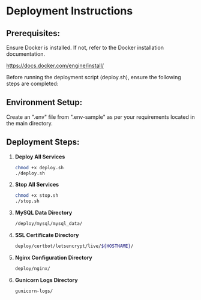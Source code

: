 # Deployment Instructions


## Prerequisites:

Ensure Docker is installed. If not, refer to the Docker installation documentation.

https://docs.docker.com/engine/install/


Before running the deployment script (deploy.sh), ensure the following steps are completed:


## Environment Setup:

Create an ".env" file from ".env-sample" as per your requirements located in the main directory.



## Deployment Steps:

1. **Deploy All Services**

   ```sh
   chmod +x deploy.sh
   ./deploy.sh
   ```

2. **Stop All Services**

   ```sh
   chmod +x stop.sh
   ./stop.sh
   ```

3. **MySQL Data Directory**

   ```sh
   /deploy/mysql/mysql_data/
   ```

4. **SSL Certificate Directory**

   ```sh
   deploy/certbot/letsencrypt/live/${HOSTNAME}/
   ```

5. **Nginx Configuration Directory**

   ```sh
   deploy/nginx/
   ```

6. **Gunicorn Logs Directory**

   ```sh
   gunicorn-logs/
   ```
